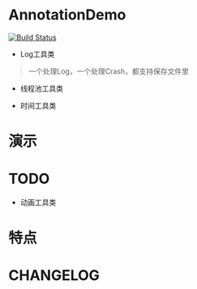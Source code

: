 # AnnotationDemo

[![Build Status](https://travis-ci.org/meolu/walle-web.svg?branch=master)](https://travis-ci.org/meolu/walle-web)

- Log工具类

>一个处理Log，一个处理Crash，都支持保存文件里

- 线程池工具类

- 时间工具类

# 演示

# TODO



- 动画工具类

# 特点

# CHANGELOG






